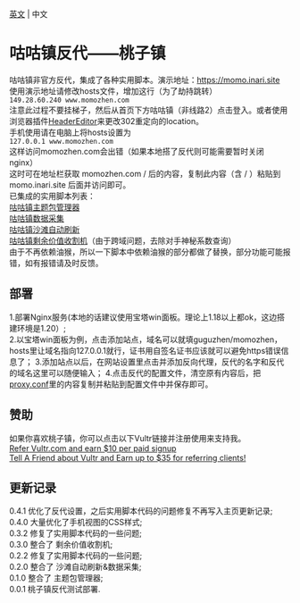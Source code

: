 [英文](README.md) | 中文  
# 咕咕镇反代——桃子镇
咕咕镇非官方反代，集成了各种实用脚本。演示地址：https://momo.inari.site   
使用演示地址请修改hosts文件，增加这行（为了劫持跳转）    
`149.28.60.240 www.momozhen.com`    
注意此过程不要挂梯子，然后从首页下方咕咕镇（非线路2）点击登入。或者使用浏览器插件[HeaderEditor](https://github.com/FirefoxBar/HeaderEditor)来更改302重定向的location。  
手机使用请在电脑上将hosts设置为   
`127.0.0.1 www.momozhen.com`    
这样访问momozhen.com会出错（如果本地搭了反代则可能需要暂时关闭nginx）   
这时可在地址栏获取 momozhen.com / 后的内容，复制此内容（含 / ）粘贴到 momo.inari.site 后面并访问即可。    
已集成的实用脚本列表：   
[咕咕镇主题包管理器](https://greasyfork.org/scripts/450204)   
[咕咕镇数据采集](https://greasyfork.org/scripts/445173)   
[咕咕镇沙滩自动刷新](https://greasyfork.org/scripts/397225)   
[咕咕镇剩余价值收割机](https://greasyfork.org/scripts/408937)（由于跨域问题，去除对手神秘系数查询）   
由于不再依赖油猴，所以一下脚本中依赖油猴的部分都做了替换，部分功能可能报错，如有报错请及时反馈。

## 部署  
1.部署Nginx服务(本地的话建议使用宝塔win面板。理论上1.18以上都ok，这边搭建环境是1.20）;   
2.以宝塔win面板为例，点击添加站点，域名可以就填guguzhen/momozhen，hosts里让域名指向127.0.0.1就行，证书用自签名证书应该就可以避免https错误信息了；
3.添加站点以后，在网站设置里点击并添加反向代理，反代的名字和反代的域名这里可以随便输入；
4.点击反代的配置文件，清空原有内容后，把[proxy.conf](https://github.com/HazukiKaguya/GuguTownProxy/blob/main/proxy.conf)里的内容复制并粘贴到配置文件中并保存即可。

## 赞助    
如果你喜欢桃子镇，你可以点击以下Vultr链接并注册使用来支持我。    
[Refer Vultr.com and earn $10 per paid signup](https://www.vultr.com/?ref=7365869)  
[Tell A Friend about Vultr and Earn up to $35 for referring clients!](https://www.vultr.com/?ref=9023177-8H)  

## 更新记录  
0.4.1 优化了反代设置，之后实用脚本代码的问题修复不再写入主页更新记录;   
0.4.0 大量优化了手机视图的CSS样式;   
0.3.2 修复了实用脚本代码的一些问题;    
0.3.0 整合了 剩余价值收割机;   
0.2.2 修复了实用脚本代码的一些问题;   
0.2.0 整合了 沙滩自动刷新&数据采集;   
0.1.0 整合了 主题包管理器;   
0.0.1 桃子镇反代测试部署.
